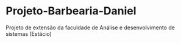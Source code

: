 # Projeto-Barbearia-Daniel
Projeto de extensão da faculdade de Análise e desenvolvimento de sistemas (Estácio)
